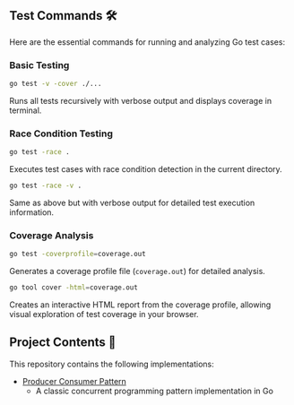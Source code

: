 ## Test Commands 🛠️

Here are the essential commands for running and analyzing Go test cases:

### Basic Testing

```bash
go test -v -cover ./...
```

Runs all tests recursively with verbose output and displays coverage in terminal.

### Race Condition Testing

```bash
go test -race .
```

Executes test cases with race condition detection in the current directory.

```bash
go test -race -v .
```

Same as above but with verbose output for detailed test execution information.

### Coverage Analysis

```bash
go test -coverprofile=coverage.out
```

Generates a coverage profile file (`coverage.out`) for detailed analysis.

```bash
go tool cover -html=coverage.out
```

Creates an interactive HTML report from the coverage profile, allowing visual exploration of test coverage in your browser.

## Project Contents 🧭

This repository contains the following implementations:

- [Producer Consumer Pattern](./01-producer-consumer/README.md)
  - A classic concurrent programming pattern implementation in Go
